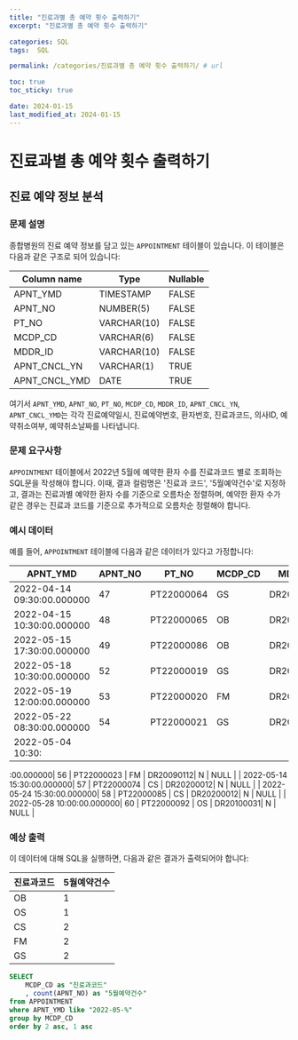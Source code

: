 ```yaml
---
title: "진료과별 총 예약 횟수 출력하기"
excerpt: "진료과별 총 예약 횟수 출력하기"

categories: SQL
tags:  SQL

permalink: /categories/진료과별 총 예약 횟수 출력하기/ # url

toc: true
toc_sticky: true

date: 2024-01-15
last_modified_at: 2024-01-15
---
```


# 진료과별 총 예약 횟수 출력하기

## 진료 예약 정보 분석

### 문제 설명
종합병원의 진료 예약 정보를 담고 있는 `APPOINTMENT` 테이블이 있습니다. 이 테이블은 다음과 같은 구조로 되어 있습니다:

| Column name   | Type        | Nullable |
|---------------|-------------|----------|
| APNT_YMD      | TIMESTAMP   | FALSE    |
| APNT_NO       | NUMBER(5)   | FALSE    |
| PT_NO         | VARCHAR(10) | FALSE    |
| MCDP_CD       | VARCHAR(6)  | FALSE    |
| MDDR_ID       | VARCHAR(10) | FALSE    |
| APNT_CNCL_YN  | VARCHAR(1)  | TRUE     |
| APNT_CNCL_YMD | DATE        | TRUE     |

여기서 `APNT_YMD`, `APNT_NO`, `PT_NO`, `MCDP_CD`, `MDDR_ID`, `APNT_CNCL_YN`, `APNT_CNCL_YMD`는 각각 진료예약일시, 진료예약번호, 환자번호, 진료과코드, 의사ID, 예약취소여부, 예약취소날짜를 나타냅니다.

### 문제 요구사항
`APPOINTMENT` 테이블에서 2022년 5월에 예약한 환자 수를 진료과코드 별로 조회하는 SQL문을 작성해야 합니다. 이때, 결과 컬럼명은 '진료과 코드', '5월예약건수'로 지정하고, 결과는 진료과별 예약한 환자 수를 기준으로 오름차순 정렬하며, 예약한 환자 수가 같은 경우는 진료과 코드를 기준으로 추가적으로 오름차순 정렬해야 합니다.

### 예시 데이터
예를 들어, `APPOINTMENT` 테이블에 다음과 같은 데이터가 있다고 가정합니다:

| APNT_YMD                  | APNT_NO | PT_NO      | MCDP_CD | MDDR_ID   | APNT_CNCL_YN | APNT_CNCL_YMD |
|---------------------------|---------|------------|---------|-----------|--------------|---------------|
| 2022-04-14 09:30:00.000000| 47      | PT22000064 | GS      | DR20170123| N            | NULL          |
| 2022-04-15 10:30:00.000000| 48      | PT22000065 | OB      | DR20100231| N            | NULL          |
| 2022-05-15 17:30:00.000000| 49      | PT22000086 | OB      | DR20100231| N            | NULL          |
| 2022-05-18 10:30:00.000000| 52      | PT22000019 | GS      | DR20100039| N            | NULL          |
| 2022-05-19 12:00:00.000000| 53      | PT22000020 | FM      | DR20010112| N            | NULL          |
| 2022-05-22 08:30:00.000000| 54      | PT22000021 | GS      | DR20100039| N            | NULL          |
| 2022-05-04 10:30:

:00.000000| 56      | PT22000023 | FM      | DR20090112| N            | NULL          |
| 2022-05-14 15:30:00.000000| 57      | PT22000074 | CS      | DR20200012| N            | NULL          |
| 2022-05-24 15:30:00.000000| 58      | PT22000085 | CS      | DR20200012| N            | NULL          |
| 2022-05-28 10:00:00.000000| 60      | PT22000092 | OS      | DR20100031| N            | NULL          |

### 예상 출력
이 데이터에 대해 SQL을 실행하면, 다음과 같은 결과가 출력되어야 합니다:

| 진료과코드 | 5월예약건수 |
|------------|------------|
| OB         | 1          |
| OS         | 1          |
| CS         | 2          |
| FM         | 2          |
| GS         | 2          |

```sql
SELECT
    MCDP_CD as "진료과코드"
    , count(APNT_NO) as "5월예약건수"
from APPOINTMENT
where APNT_YMD like "2022-05-%"
group by MCDP_CD
order by 2 asc, 1 asc
```
